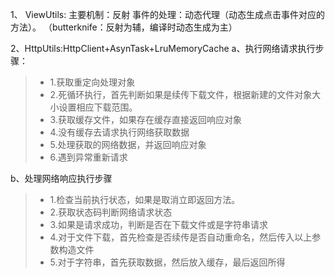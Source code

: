 1、 ViewUtils:
主要机制：反射
事件的处理：动态代理（动态生成点击事件对应的方法）。
（butterknife：反射为辅，编译时动态生成为主）

2、HttpUtils:HttpClient+AsynTask+LruMemoryCache
a、执行网络请求执行步骤：
> * 1.获取重定向处理对象 
> * 2.死循环执行，首先判断如果是续传下载文件，根据新建的文件对象大小设置相应下载范围。 
> * 3.获取缓存文件，如果存在缓存直接返回响应对象 
> * 4.没有缓存去请求执行网络获取数据 
> * 5.处理获取的网络数据，并返回响应对象 
> * 6.遇到异常重新请求

b、处理网络响应执行步骤
> * 1.检查当前执行状态，如果是取消立即返回方法。 
> * 2.获取状态码判断网络请求状态 
> * 3.如果是请求成功，判断是否在下载文件或是字符串请求 
> * 4.对于文件下载，首先检查是否续传是否自动重命名，然后传入以上参数构造文件 
> * 5.对于字符串，首先获取数据，然后放入缓存，最后返回所得
